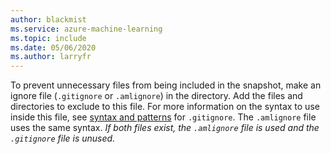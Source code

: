 ```yaml
---
author: blackmist
ms.service: azure-machine-learning
ms.topic: include
ms.date: 05/06/2020
ms.author: larryfr
---
```


To prevent unnecessary files from being included in the snapshot, make an ignore file (`.gitignore` or `.amlignore`) in the directory. Add the files and directories to exclude to this file. For more information on the syntax to use inside this file, see [syntax and patterns](https://git-scm.com/docs/gitignore) for `.gitignore`. The `.amlignore` file uses the same syntax. _If both files exist, the `.amlignore` file is used and the `.gitignore` file is unused._
